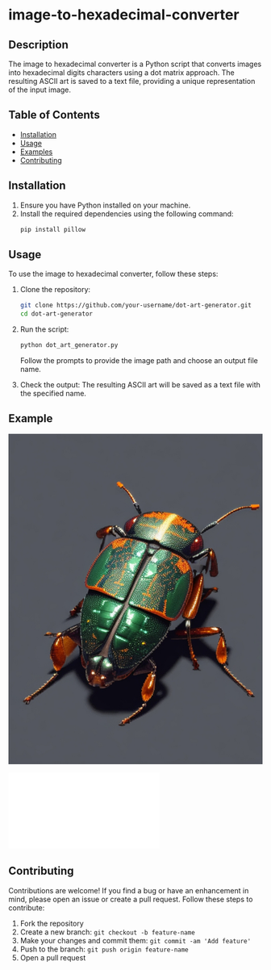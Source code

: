 # image-to-hexadecimal-converter



## Description

The image to hexadecimal converter is a Python script that converts images into hexadecimal digits characters using a dot matrix approach. The resulting ASCII art is saved to a text file, providing a unique representation of the input image.

## Table of Contents

- [Installation](#installation)
- [Usage](#usage)
- [Examples](#examples)
- [Contributing](#contributing)

## Installation

1. Ensure you have Python installed on your machine.
2. Install the required dependencies using the following command:
    ```bash
    pip install pillow
    ```
   
## Usage

To use the image to hexadecimal converter, follow these steps:

1. Clone the repository:
    ```bash
    git clone https://github.com/your-username/dot-art-generator.git
    cd dot-art-generator
    ```

2. Run the script:
    ```bash
    python dot_art_generator.py
    ```
   Follow the prompts to provide the image path and choose an output file name.

3. Check the output:
   The resulting ASCII art will be saved as a text file with the specified name.

## Example

![rgb image file](bug.jpg)

![hex text file](feature.txt)

## Contributing

Contributions are welcome! If you find a bug or have an enhancement in mind, please open an issue or create a pull request. Follow these steps to contribute:

1. Fork the repository
2. Create a new branch: `git checkout -b feature-name`
3. Make your changes and commit them: `git commit -am 'Add feature'`
4. Push to the branch: `git push origin feature-name`
5. Open a pull request
